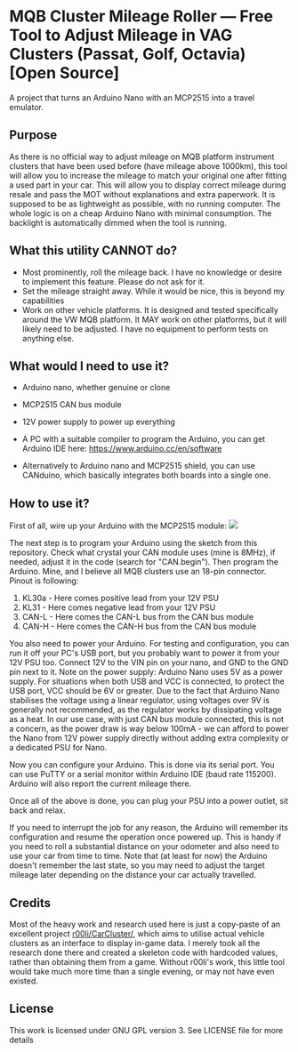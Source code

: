 # MQB Cluster Mileage Roller — Free Tool to Adjust Mileage in VAG Clusters (Passat, Golf, Octavia) [Open Source]
A project that turns an Arduino Nano with an MCP2515 into a travel emulator.

## Purpose
As there is no official way to adjust mileage on MQB platform instrument clusters that have been used before (have mileage above 1000km), this tool will allow you to increase the mileage to match your original one after fitting a used part in your car. This will allow you to display correct mileage during resale and pass the MOT without explanations and extra paperwork. It is supposed to be as lightweight as possible, with no running computer. The whole logic is on a cheap Arduino Nano with minimal consumption. The backlight is automatically dimmed when the tool is running.

## What this utility CANNOT do?
- Most prominently, roll the mileage back. I have no knowledge or desire to implement this feature. Please do not ask for it.
- Set the mileage straight away. While it would be nice, this is beyond my capabilities
- Work on other vehicle platforms. It is designed and tested specifically around the VW MQB platform. It MAY work on other platforms, but it will likely need to be adjusted. I have no equipment to perform tests on anything else.

## What would I need to use it?
- Arduino nano, whether genuine or clone
- MCP2515 CAN bus module
- 12V power supply to power up everything
- A PC with a suitable compiler to program the Arduino, you can get Arduino IDE here: https://www.arduino.cc/en/software

- Alternatively to Arduino nano and MCP2515 shield, you can use CANduino, which basically integrates both boards into a single one.

## How to use it?
First of all, wire up your Arduino with the MCP2515 module:
![](https://europe1.discourse-cdn.com/arduino/original/4X/b/a/1/ba15508f980ed52b6d1021f23f05c1b2498698c7.jpeg)

The next step is to program your Arduino using the sketch from this repository. Check what crystal your CAN module uses (mine is 8MHz), if needed, adjust it in the code (search for "CAN.begin"). Then program the Arduino.
Mine, and I believe all MQB clusters use an 18-pin connector. Pinout is following:
1) KL30a - Here comes positive lead from your 12V PSU
10) KL31 - Here comes negative lead from your 12V PSU
17) CAN-L - Here comes the CAN-L bus from the CAN bus module
18) CAN-H - Here comes the CAN-H bus from the CAN bus module

You also need to power your Arduino. For testing and configuration, you can run it off your PC's USB port, but you probably want to power it from your 12V PSU too. Connect 12V to the VIN pin on your nano, and GND to the GND pin next to it.
Note on the power supply: Arduino Nano uses 5V as a power supply. For situations when both USB and VCC is connected, to protect the USB port, VCC should be 6V or greater. Due to the fact that Arduino Nano stabilises the voltage using a linear regulator, using voltages over 9V is generally not recommended, as the regulator works by dissipating voltage as a heat. In our use case, with just CAN bus module connected, this is not a concern, as the power draw is way below 100mA - we can afford to power the Nano from 12V power supply directly without adding extra complexity or a dedicated PSU for Nano.

Now you can configure your Arduino. This is done via its serial port. You can use PuTTY or a serial monitor within Arduino IDE (baud rate 115200). Arduino will also report the current mileage there.

Once all of the above is done, you can plug your PSU into a power outlet, sit back and relax.

If you need to interrupt the job for any reason, the Arduino will remember its configuration and resume the operation once powered up. This is handy if you need to roll a substantial distance on your odometer and also need to use your car from time to time. Note that (at least for now) the Arduino doesn't remember the last state, so you may need to adjust the target mileage later depending on the distance your car actually travelled.

## Credits
Most of the heavy work and research used here is just a copy-paste of an excellent project [r00li/CarCluster/](https://github.com/r00li/CarCluster/), which aims to utilise actual vehicle clusters as an interface to display in-game data. I merely took all the research done there and created a skeleton code with hardcoded values, rather than obtaining them from a game.
Without r00li's work, this little tool would take much more time than a single evening, or may not have even existed.

## License
This work is licensed under GNU GPL version 3. See LICENSE file for more details

